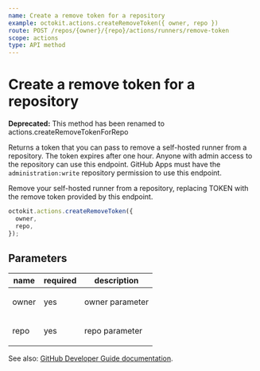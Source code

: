 ```yaml
---
name: Create a remove token for a repository
example: octokit.actions.createRemoveToken({ owner, repo })
route: POST /repos/{owner}/{repo}/actions/runners/remove-token
scope: actions
type: API method
---
```


# Create a remove token for a repository

**Deprecated:** This method has been renamed to actions.createRemoveTokenForRepo

Returns a token that you can pass to remove a self-hosted runner from a repository. The token expires after one hour. Anyone with admin access to the repository can use this endpoint. GitHub Apps must have the `administration:write` repository permission to use this endpoint.

Remove your self-hosted runner from a repository, replacing TOKEN with the remove token provided by this endpoint.

```js
octokit.actions.createRemoveToken({
  owner,
  repo,
});
```

## Parameters

<table>
  <thead>
    <tr>
      <th>name</th>
      <th>required</th>
      <th>description</th>
    </tr>
  </thead>
  <tbody>
    <tr><td>owner</td><td>yes</td><td>

owner parameter

</td></tr>
<tr><td>repo</td><td>yes</td><td>

repo parameter

</td></tr>
  </tbody>
</table>

See also: [GitHub Developer Guide documentation](https://developer.github.com/v3/actions/self-hosted-runners/#create-a-remove-token-for-a-repository).
